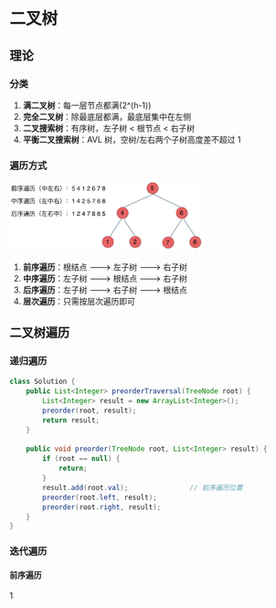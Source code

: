 # 二叉树

## 理论

### 分类

1. **满二叉树**：每一层节点都满(2^(h-1))
2. **完全二叉树**：除最底层都满，最底层集中在左侧
3. **二叉搜索树**：有序树，左子树 < 根节点 < 右子树
4. **平衡二叉搜索树**：AVL 树，空树/左右两个子树高度差不超过 1

### 遍历方式

<img src="https://raw.githubusercontent.com/Moriic/picture/main/image/1711336728_0.png" alt="20200806191109896" style="zoom: 33%;" />

1. **前序遍历**：根结点 ---> 左子树 ---> 右子树
2. **中序遍历**：左子树 ---> 根结点 ---> 右子树
3. **后序遍历**：左子树 ---> 右子树 ---> 根结点
4. **层次遍历**：只需按层次遍历即可

## 二叉树遍历

### 递归遍历

```java
class Solution {
    public List<Integer> preorderTraversal(TreeNode root) {
        List<Integer> result = new ArrayList<Integer>();
        preorder(root, result);
        return result;
    }

    public void preorder(TreeNode root, List<Integer> result) {
        if (root == null) {
            return;
        }
        result.add(root.val);				// 前序遍历位置
        preorder(root.left, result);
        preorder(root.right, result);
    }
}
```

### 迭代遍历

#### 前序遍历

1
